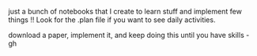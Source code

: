 


just a bunch of notebooks that I create to learn stuff and implement few things !!
Look for the .plan file if you want to see daily activities.



download a paper, implement it, and keep doing this until you have skills - gh